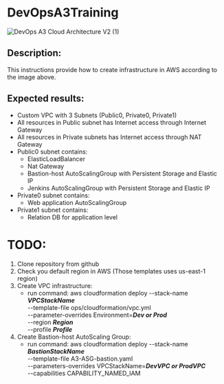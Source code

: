 # DevOpsA3Training
![DevOps A3 Cloud Architecture V2 (1)](https://user-images.githubusercontent.com/37980289/66130388-5577a580-e5fa-11e9-9743-c1cf88a35654.png)

## Description:
This instructions provide how to create infrastructure in AWS according to the
image above.

## Expected results:
* Custom VPC with 3 Subnets (Public0, Private0, Private1)
* All resources in Public subnet has Internet access through Internet Gateway
* All resources in Private subnets has Internet access through NAT Gateway
* Public0 subnet contains:
   - ElasticLoadBalancer
   - Nat Gateway
   - Bastion-host AutoScalingGroup with Persistent Storage and Elastic IP
   - Jenkins AutoScalingGroup with Persistent Storage and Elastic IP
* Private0 subnet contains:
   - Web application AutoScalingGroup
* Private1 subnet contains:
   - Relation DB for application level

# TODO:
1. Clone repository from github
2. Check you default region in AWS (Those templates uses us-east-1 region)
3. Create VPC infrastructure:
   - run command:
     aws cloudformation deploy --stack-name ***VPCStackName*** \
                               --template-file ops/cloudformation/vpc.yml \
                               --parameter-overrides Environment=***Dev or Prod*** \
                               --region ***Region*** \
                               --profile ***Profile***
4. Create Bastion-host AutoScaling Group:
   - run command:
     aws cloudformation deploy --stack-name ***BastionStackName*** \
                               --template-file A3-ASG-bastion.yaml \
                               --parameters-overrides VPCStackName=***DevVPC or ProdVPC*** \
                               --capabilities CAPABILITY_NAMED_IAM
